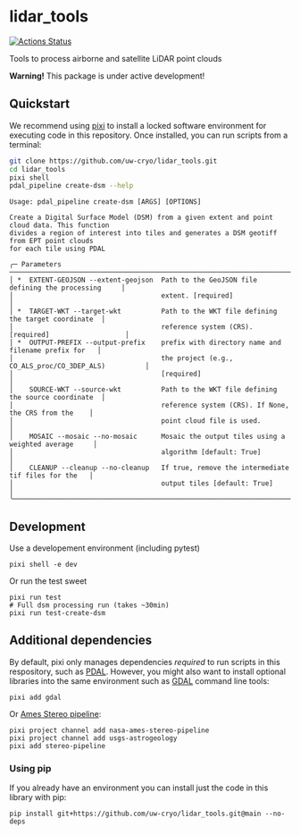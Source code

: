# lidar_tools

[![Actions Status][actions-badge]][actions-link]

[actions-badge]:            https://github.com/uw-cryo/lidar_tools/workflows/Tests/badge.svg
[actions-link]:             https://github.com/uw-cryo/lidar_tools/actions

Tools to process airborne and satellite LiDAR point clouds

**Warning!** This package is under active development!

## Quickstart

We recommend using [pixi](https://pixi.sh/latest/) to install a locked software environment for executing code in this repository. Once installed, you can run scripts from a terminal:

```bash
git clone https://github.com/uw-cryo/lidar_tools.git
cd lidar_tools
pixi shell
pdal_pipeline create-dsm --help
```

```console
Usage: pdal_pipeline create-dsm [ARGS] [OPTIONS]

Create a Digital Surface Model (DSM) from a given extent and point cloud data. This function
divides a region of interest into tiles and generates a DSM geotiff from EPT point clouds
for each tile using PDAL

╭─ Parameters ─────────────────────────────────────────────────────────────────────────────╮
│ *  EXTENT-GEOJSON --extent-geojson  Path to the GeoJSON file defining the processing     │
│                                     extent. [required]                                   │
│ *  TARGET-WKT --target-wkt          Path to the WKT file defining the target coordinate  │
│                                     reference system (CRS). [required]                   │
│ *  OUTPUT-PREFIX --output-prefix    prefix with directory name and filename prefix for   │
│                                     the project (e.g., CO_ALS_proc/CO_3DEP_ALS)          │
│                                     [required]                                           │
│    SOURCE-WKT --source-wkt          Path to the WKT file defining the source coordinate  │
│                                     reference system (CRS). If None, the CRS from the    │
│                                     point cloud file is used.                            │
│    MOSAIC --mosaic --no-mosaic      Mosaic the output tiles using a weighted average     │
│                                     algorithm [default: True]                            │
│    CLEANUP --cleanup --no-cleanup   If true, remove the intermediate tif files for the   │
│                                     output tiles [default: True]                         │
╰──────────────────────────────────────────────────────────────────────────────────────────╯
```

## Development

Use a developement environment (including pytest)
```
pixi shell -e dev
```

Or run the test sweet
```
pixi run test
# Full dsm processing run (takes ~30min)
pixi run test-create-dsm
```


## Additional dependencies

By default, pixi only manages dependencies *required* to run scripts in this respository, such as [PDAL](https://pdal.io). However, you might also want to install optional libraries into the same environment such as [GDAL](https://github.com/OSGeo/gdal) command line tools:

```
pixi add gdal
```

Or [Ames Stereo pipeline](https://stereopipeline.readthedocs.io/en/latest/installation.html#conda-intro):
```
pixi project channel add nasa-ames-stereo-pipeline
pixi project channel add usgs-astrogeology
pixi add stereo-pipeline
```

### Using pip

If you already have an environment you can install just the code in this library with pip:

```
pip install git+https://github.com/uw-cryo/lidar_tools.git@main --no-deps
```
